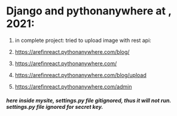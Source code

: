 

# Django and pythonanywhere at , 2021:

1. in complete project: tried to upload image with rest api:

2. https://arefinreact.pythonanywhere.com/blog/

3. https://arefinreact.pythonanywhere.com/

4. https://arefinreact.pythonanywhere.com/blog/upload

5. https://arefinreact.pythonanywhere.com/admin



##### here inside mysite, settings.py file gitignored, thus it will not run. settings.py file ignored for secret key.


